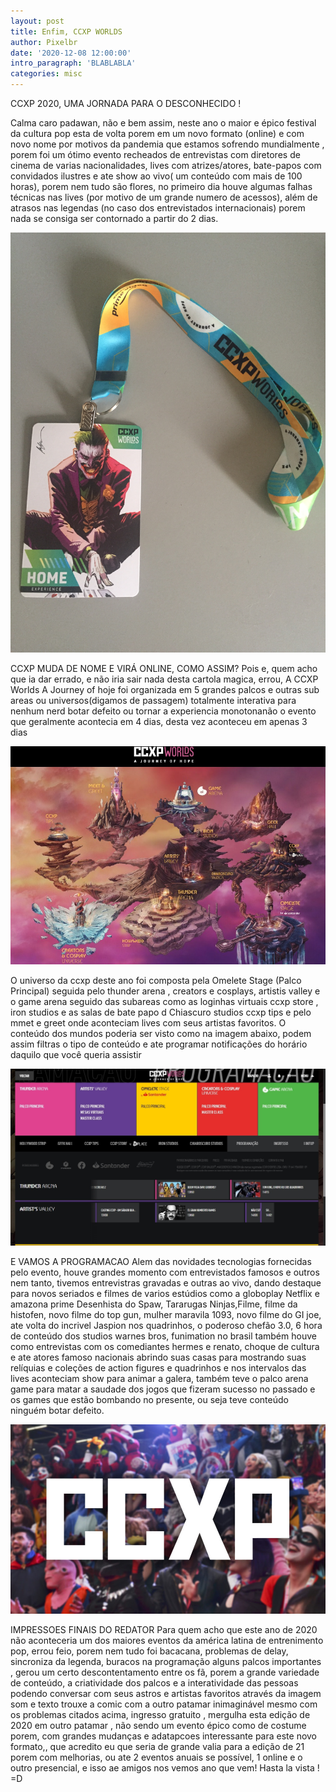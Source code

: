 ```yaml
---
layout: post
title: Enfim, CCXP WORLDS
author: Pixelbr
date: '2020-12-08 12:00:00'
intro_paragraph: 'BLABLABLA'
categories: misc
---
```



CCXP 2020, UMA JORNADA PARA O DESCONHECIDO !

Calma caro padawan, não e bem assim, neste ano o maior e épico festival da cultura pop esta de volta porem em um novo formato (online) e com novo nome por motivos da pandemia que estamos sofrendo mundialmente , porem foi um ótimo evento recheados de entrevistas com diretores de cinema de varias nacionalidades, lives com atrizes/atores, bate-papos com convidados ilustres e ate show ao vivo( um conteúdo com mais de 100 horas), porem nem tudo são flores, no primeiro dia houve algumas falhas técnicas nas lives (por motivo de um grande numero de acessos), além de atrasos nas legendas (no caso dos entrevistados internacionais) porem nada se consiga ser contornado a partir do 2 dias.

![Netlify CMS Screenshot](/assets/img/uploads/credencial_home_ccxp_world.JPG)


CCXP  MUDA DE NOME E  VIRÁ ONLINE, COMO ASSIM?
Pois e, quem acho que ia dar errado, e não iria sair nada desta cartola magica, errou, A CCXP Worlds A Journey of hoje foi organizada em 5 grandes palcos e outras sub areas ou universos(digamos de passagem) totalmente interativa para nenhum nerd botar defeito ou tornar a experiencia monotonanão o evento que geralmente acontecia em 4 dias, desta vez aconteceu em apenas 3 dias


![Netlify CMS Screenshot](/assets/img/uploads/universos_ccxp_world.jpg)


O universo da ccxp deste ano foi composta pela Omelete Stage (Palco Principal) seguida pelo thunder arena , creators e cosplays, artistis valley e o game arena seguido das subareas como as  loginhas virtuais  ccxp store , iron studios  e as salas de bate papo d Chiascuro studios ccxp tips e pelo mmet e greet onde aconteciam lives com seus artistas favoritos.
O conteúdo dos mundos poderia ser visto como na imagem abaixo, podem assim filtras o tipo de conteúdo e ate programar notificações do horário daquilo que você queria assistir

![Netlify CMS Screenshot](/assets/img/uploads/programacao_ccxp_world.jpg)


E VAMOS A PROGRAMACAO
Alem das novidades tecnologias fornecidas pelo evento, houve grandes momento com entrevistados famosos e outros nem tanto, tivemos entrevistras gravadas e outras ao vivo, dando destaque para novos seriados e filmes de varios estúdios como a globoplay Netflix e amazona prime
Desenhista do Spaw, Tararugas Ninjas,Filme, filme da histofen, novo filme do top gun, mulher maravila 1093, novo filme do GI joe, ate volta do incrivel Jaspion nos quadrinhos, o  poderoso chefão 3.0, 6 hora de conteúdo dos studios warnes bros,  funimation no brasil também houve como entrevistas com os comediantes hermes e renato, choque de cultura e ate atores famoso nacionais abrindo suas casas para mostrando suas relíquias e coleções de action figures e quadrinhos  e nos intervalos das lives aconteciam show para animar a galera, também teve o palco arena game para matar a saudade dos jogos que fizeram sucesso no passado e os games que estão bombando no presente, ou seja teve conteúdo ninguém botar defeito.


![Netlify CMS Screenshot](/assets/img/uploads/logo_ccxp.jpg)


IMPRESSOES FINAIS DO REDATOR
Para quem acho que este ano de 2020 não aconteceria um dos maiores eventos da américa latina de entrenimento pop, errou feio, porem nem tudo foi bacacana, problemas de delay, sincroniza da legenda, buracos na programação alguns palcos importantes , gerou um certo descontentamento entre os fã,  porem a grande variedade de conteúdo, a criatividade dos palcos e a interatividade das pessoas podendo conversar com seus astros e artistas favoritos através da imagem som e texto trouxe a comic com a outro patamar inimaginável mesmo com os problemas citados acima, ingresso gratuito , mergulha esta edição de 2020 em outro patamar , não sendo um evento épico como de costume porem, com grandes mudanças e adatapcoes interessante para este novo formato,, que acredito eu que seria de grande valia para a edição de 21 porem com melhorias, ou ate 2 eventos anuais se possível, 1 online e o outro presencial, e isso ae amigos nos vemos ano que vem! Hasta la vista ! =D
